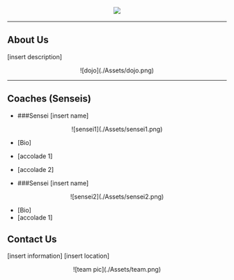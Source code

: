 <p align="center">
<img width="200" src="![logo](./Assets/logo.png)"
</p>

---
## About Us
[insert description]

<p align="center">
![dojo](./Assets/dojo.png)
</p>


--- 
## Coaches (Senseis)

* ###Sensei [insert name]

<p align="center">
![sensei1](./Assets/sensei1.png)
</p>

  * [Bio]
  * [accolade 1]
  * [accolade 2]
  
* ###Sensei [insert name]

<p align="center">
![sensei2](./Assets/sensei2.png)
</p>

  * [Bio]
  * [accolade 1]

## Contact Us
[insert information]
[insert location]

<p align="center">
![team pic](./Assets/team.png)
</p>
